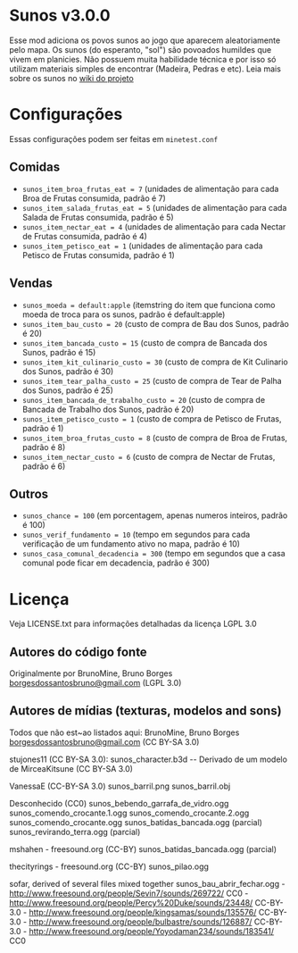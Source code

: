 Sunos v3.0.0
============

Esse mod adiciona os povos sunos ao jogo que aparecem aleatoriamente pelo mapa.
Os sunos (do esperanto, "sol") são povoados humildes que vivem 
em planicies. Não possuem muita habilidade técnica e por isso 
só utilizam materiais simples de encontrar 
(Madeira, Pedras e etc). Leia mais sobre os sunos no [wiki do projeto](https://github.com/BrunoMine/sociedades/wiki/Sunos)

# Configurações

Essas configurações podem ser feitas em `minetest.conf`

## Comidas
- `sunos_item_broa_frutas_eat = 7` (unidades de alimentação para cada Broa de Frutas consumida, padrão é 7)
- `sunos_item_salada_frutas_eat = 5` (unidades de alimentação para cada Salada de Frutas consumida, padrão é 5)
- `sunos_item_nectar_eat = 4` (unidades de alimentação para cada Nectar de Frutas consumida, padrão é 4)
- `sunos_item_petisco_eat = 1` (unidades de alimentação para cada Petisco de Frutas consumida, padrão é 1)

## Vendas
- `sunos_moeda = default:apple` (itemstring do item que funciona como moeda de troca para os sunos, padrão é default:apple)
- `sunos_item_bau_custo = 20` (custo de compra de Bau dos Sunos, padrão é 20)
- `sunos_item_bancada_custo = 15` (custo de compra de Bancada dos Sunos, padrão é 15)
- `sunos_item_kit_culinario_custo = 30` (custo de compra de Kit Culinario dos Sunos, padrão é 30)
- `sunos_item_tear_palha_custo = 25` (custo de compra de Tear de Palha dos Sunos, padrão é 25)
- `sunos_item_bancada_de_trabalho_custo = 20` (custo de compra de Bancada de Trabalho dos Sunos, padrão é 20)
- `sunos_item_petisco_custo = 1` (custo de compra de Petisco de Frutas, padrão é 1)
- `sunos_item_broa_frutas_custo = 8` (custo de compra de Broa de Frutas, padrão é 8)
- `sunos_item_nectar_custo = 6` (custo de compra de Nectar de Frutas, padrão é 6)

## Outros
- `sunos_chance = 100` (em porcentagem, apenas numeros inteiros, padrão é 100)
- `sunos_verif_fundamento = 10` (tempo em segundos para cada verificação de um fundamento ativo no mapa, padrão é 10)
- `sunos_casa_comunal_decadencia = 300` (tempo em segundos que a casa comunal pode ficar em decadencia, padrão é 300)


# Licença
Veja LICENSE.txt para informações detalhadas da licença LGPL 3.0

Autores do código fonte
-----------------------
Originalmente por BrunoMine, Bruno Borges <borgesdossantosbruno@gmail.com> (LGPL 3.0)

Autores de mídias (texturas, modelos and sons)
----------------------------------------------
Todos que não est~ao listados aqui:
BrunoMine, Bruno Borges <borgesdossantosbruno@gmail.com> (CC BY-SA 3.0)

stujones11 (CC BY-SA 3.0):
  sunos_character.b3d -- Derivado de um modelo de MirceaKitsune (CC BY-SA 3.0)

VanessaE (CC-BY-SA 3.0)
	sunos_barril.png
	sunos_barril.obj

Desconhecido (CC0)
	sunos_bebendo_garrafa_de_vidro.ogg
	sunos_comendo_crocante.1.ogg
	sunos_comendo_crocante.2.ogg
	sunos_comendo_crocante.ogg
	sunos_batidas_bancada.ogg (parcial)
	sunos_revirando_terra.ogg (parcial)

mshahen - freesound.org (CC-BY)
	sunos_batidas_bancada.ogg (parcial)

thecityrings - freesound.org (CC-BY)
	sunos_pilao.ogg
	
sofar, derived of several files mixed together
	sunos_bau_abrir_fechar.ogg
		- http://www.freesound.org/people/Sevin7/sounds/269722/ CC0
		- http://www.freesound.org/people/Percy%20Duke/sounds/23448/ CC-BY-3.0
		- http://www.freesound.org/people/kingsamas/sounds/135576/ CC-BY-3.0
		- http://www.freesound.org/people/bulbastre/sounds/126887/ CC-BY-3.0
		- http://www.freesound.org/people/Yoyodaman234/sounds/183541/ CC0
